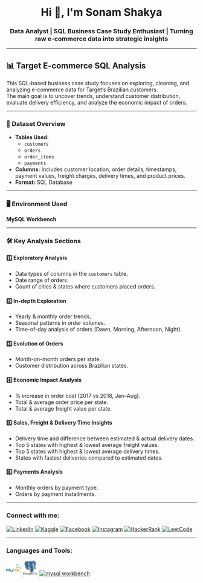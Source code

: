 <h1 align="center">Hi 👋, I'm Sonam Shakya</h1>
<h3 align="center">Data Analyst | SQL Business Case Study Enthusiast | Turning raw e-commerce data into strategic insights</h3>

---

## 📊 Target E-commerce SQL Analysis

This SQL-based business case study focuses on exploring, cleaning, and analyzing e-commerce data for Target’s Brazilian customers.  
The main goal is to uncover trends, understand customer distribution, evaluate delivery efficiency, and analyze the economic impact of orders.

---

### 📁 Dataset Overview
- **Tables Used:**  
  - `customers`  
  - `orders`  
  - `order_items`  
  - `payments`
- **Columns:** Includes customer location, order details, timestamps, payment values, freight charges, delivery times, and product prices.
- **Format:** SQL Database

---

### 🖥 Environment Used
**MySQL Workbench**

---

### 🛠 Key Analysis Sections

#### **1️⃣ Exploratory Analysis**
- Data types of columns in the `customers` table.
- Date range of orders.
- Count of cities & states where customers placed orders.

#### **2️⃣ In-depth Exploration**
- Yearly & monthly order trends.
- Seasonal patterns in order volumes.
- Time-of-day analysis of orders (Dawn, Morning, Afternoon, Night).

#### **3️⃣ Evolution of Orders**
- Month-on-month orders per state.
- Customer distribution across Brazilian states.

#### **4️⃣ Economic Impact Analysis**
- % increase in order cost (2017 vs 2018, Jan–Aug).
- Total & average order price per state.
- Total & average freight value per state.

#### **5️⃣ Sales, Freight & Delivery Time Insights**
- Delivery time and difference between estimated & actual delivery dates.
- Top 5 states with highest & lowest average freight values.
- Top 5 states with highest & lowest average delivery times.
- States with fastest deliveries compared to estimated dates.

#### **6️⃣ Payments Analysis**
- Monthly orders by payment type.
- Orders by payment installments.

---

<h3 align="left">Connect with me:</h3>
<p align="left">
<a href="https://linkedin.com/in/https://www.linkedin.com/in/sonam-s-330773284" target="blank"><img align="center" src="https://raw.githubusercontent.com/rahuldkjain/github-profile-readme-generator/master/src/images/icons/Social/linked-in-alt.svg" alt="LinkedIn" height="30" width="40" /></a>
<a href="https://kaggle.com/sonam shakya" target="blank"><img align="center" src="https://raw.githubusercontent.com/rahuldkjain/github-profile-readme-generator/master/src/images/icons/Social/kaggle.svg" alt="Kaggle" height="30" width="40" /></a>
<a href="https://fb.com/sonam shakya" target="blank"><img align="center" src="https://raw.githubusercontent.com/rahuldkjain/github-profile-readme-generator/master/src/images/icons/Social/facebook.svg" alt="Facebook" height="30" width="40" /></a>
<a href="https://instagram.com/sonam7860" target="blank"><img align="center" src="https://raw.githubusercontent.com/rahuldkjain/github-profile-readme-generator/master/src/images/icons/Social/instagram.svg" alt="Instagram" height="30" width="40" /></a>
<a href="https://www.hackerrank.com/sonam shakya" target="blank"><img align="center" src="https://raw.githubusercontent.com/rahuldkjain/github-profile-readme-generator/master/src/images/icons/Social/hackerrank.svg" alt="HackerRank" height="30" width="40" /></a>
<a href="https://www.leetcode.com/sonam shakya" target="blank"><img align="center" src="https://raw.githubusercontent.com/rahuldkjain/github-profile-readme-generator/master/src/images/icons/Social/leet-code.svg" alt="LeetCode" height="30" width="40" /></a>
</p>

---

<h3 align="left">Languages and Tools:</h3>
<p align="left"> 
<a href="https://www.mysql.com/" target="_blank" rel="noreferrer"> 
    <img src="https://raw.githubusercontent.com/devicons/devicon/master/icons/mysql/mysql-original-wordmark.svg" alt="mysql" width="40" height="40"/> 
</a>
<a href="https://www.postgresql.org/" target="_blank" rel="noreferrer"> 
    <img src="https://raw.githubusercontent.com/devicons/devicon/master/icons/postgresql/postgresql-original-wordmark.svg" alt="postgresql" width="40" height="40"/> 
</a>
<a href="https://www.mysql.com/products/workbench/" target="_blank" rel="noreferrer"> 
    <img src="https://img.icons8.com/fluency/48/mysql-workbench.png" alt="mysql workbench" width="40" height="40"/> 
</a>
</p>

